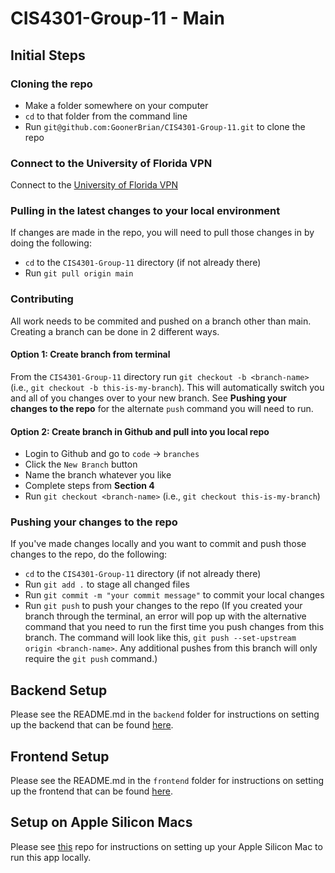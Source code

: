 # CIS4301-Group-11 - Main

## Initial Steps

### Cloning the repo

- Make a folder somewhere on your computer
- `cd` to that folder from the command line
- Run `git@github.com:GoonerBrian/CIS4301-Group-11.git` to clone the repo

### Connect to the University of Florida VPN

Connect to the [University of Florida VPN](https://it.ufl.edu/ict/documentation/network-infrastructure/vpn/)

### Pulling in the latest changes to your local environment
If changes are made in the repo, you will need to pull those changes in by doing the following:
- `cd` to the `CIS4301-Group-11` directory (if not already there)
- Run `git pull origin main`

### Contributing

All work needs to be commited and pushed on a branch other than main. Creating a branch can be done in 2 different ways.

#### Option 1: Create branch from terminal
From the `CIS4301-Group-11` directory run `git checkout -b <branch-name>` (i.e., `git checkout -b this-is-my-branch`). This will 
automatically switch you and all of you changes over to your new branch. See **Pushing your changes to the repo** for the alternate `push` command you will need 
to run.

#### Option 2: Create branch in Github and pull into you local repo
* Login to Github and go to `code` -> `branches`
* Click the `New Branch` button
* Name the branch whatever you like
* Complete steps from **Section 4**
* Run `git checkout <branch-name>` (i.e., `git checkout this-is-my-branch`)

### Pushing your changes to the repo
If you've made changes locally and you want to commit and push those changes to the repo, do the following:
* `cd` to the `CIS4301-Group-11` directory (if not already there)
* Run `git add .` to stage all changed files
* Run `git commit -m "your commit message"` to commit your local changes
* Run `git push` to push your changes to the repo (If you created your branch through the terminal, an error will pop up with the alternative command that you need to run the first time you push changes from this branch. The command will look like this, `git push --set-upstream origin <branch-name>`. Any additional pushes from this branch will only require the `git push` command.) 


## Backend Setup

Please see the README.md in the `backend` folder for instructions on setting up the backend that can be found [here](https://github.com/GoonerBrian/CIS4301-Group-11/blob/main/backend/README.md).

## Frontend Setup

Please see the README.md in the `frontend` folder for instructions on setting up the frontend that can be found [here](https://github.com/GoonerBrian/CIS4301-Group-11/blob/main/frontend/README.md).

## Setup on Apple Silicon Macs

Please see [this](https://github.com/GoonerBrian/node-oracledb-on-m1-mac) repo for instructions on setting up your Apple Silicon Mac to run this app locally.

